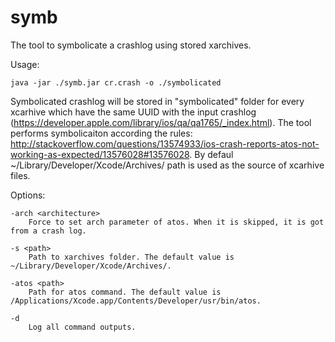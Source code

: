 symb
============

The tool to symbolicate a crashlog using stored xarchives. 

Usage:

    java -jar ./symb.jar cr.crash -o ./symbolicated

Symbolicated crashlog will be stored in "symbolicated" folder for every xcarhive which have the same UUID with the input crashlog (https://developer.apple.com/library/ios/qa/qa1765/_index.html). The tool performs symbolicaiton according the rules: http://stackoverflow.com/questions/13574933/ios-crash-reports-atos-not-working-as-expected/13576028#13576028. By defaul ~/Library/Developer/Xcode/Archives/ path is used as the source of xcarhive files.

Options:

	-arch <architecture>
	    Force to set arch parameter of atos. When it is skipped, it is got from a crash log.

	-s <path>
	    Path to xarchives folder. The default value is ~/Library/Developer/Xcode/Archives/.

	-atos <path>
	    Path for atos command. The default value is /Applications/Xcode.app/Contents/Developer/usr/bin/atos.

	-d
	    Log all command outputs.


